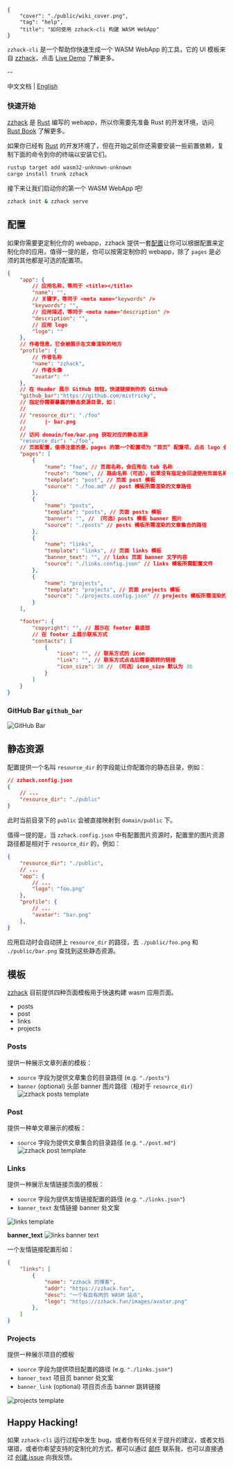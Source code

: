 ```metadata
{
    "cover": "./public/wiki_cover.png",
    "tag": "help",
    "title": "如何使用 zzhack-cli 构建 WASM WebApp"
}
```

`zzhack-cli` 是一个帮助你快速生成一个 WASM WebApp 的工具，它的 UI 模板来自 [zzhack](https://github.com/zzhack-stack/zzhack)，点击 [Live Demo](https://zzhack.fun) 了解更多。

--

中文文档 | [English](#)

### 快速开始
[zzhack](https://github.com/zzhack-stack/zzhack) 是 [Rust](https://www.rust-lang.org/) 编写的 webapp，所以你需要先准备 Rust 的开发环境，访问 [Rust Book](https://doc.rust-lang.org/cargo/getting-started/installation.html) 了解更多。


如果你已经有 [Rust](https://www.rust-lang.org/) 的开发环境了，但在开始之前你还需要安装一些前置依赖，复制下面的命令到你的终端以安装它们。
```sh
rustup target add wasm32-unknown-unknown
cargo install trunk zzhack
```

接下来让我们启动你的第一个 WASM WebApp 吧!
```sh
zzhack init & zzhack serve
```

## 配置
如果你需要更定制化你的 webapp，zzhack 提供一套[配置](#配置)让你可以根据配置来定制化你的应用，值得一提的是，你可以按需定制你的 webapp，除了 `pages` 是必须的其他都是可选的配置项。

```json
{
    "app": {
        // 应用名称，等同于 <title></title>
        "name": "", 
        // 关键字，等同于 <meta name="keywords" />
        "keywords": "", 
        // 应用描述，等同于 <meta name="description" />
        "description": "", 
        // 应用 logo
        "logo": ""
    },
    // 作者信息，它会被展示在文章渲染的地方
    "profile": { 
        // 作者名称
        "name": "zzhack", 
        // 作者头像
        "avatar": "" 
    },
    // 在 Header 展示 GitHub 按钮，快速链接到你的 GitHub 
    "github_bar":"https://github.com/mistricky",    
    // 指定你需要暴露的静态资源目录，如：
    //
    // "resource_dir": "./foo"
    //      |- bar.png
    // 
    // 访问 domain/foo/bar.png 获取对应的静态资源
    "resource_dir": "./foo", 
    // 页面配置，值得注意的是，pages 的第一个配置项为 “首页” 配置项，点击 logo 会返回首页 
    "pages": [ 
        {
            "name": "foo", // 页面名称，会应用在 tab 名称
            "route": "home", // 路由名称（可选），如果没有指定会回退使用页面名称作为路由
            "template": "post", // 页面 post 模板
            "source": "./foo.md" // post 模板所需渲染的文章路径
        },
        {
            "name": "posts",
            "template": "posts", // 页面 posts 模板
            "banner": "", // （可选）posts 模板 banner 图片
            "source": "./posts" // posts 模板所需渲染的文章集合的路径
        },
        {
            "name": "links",
            "template": "links", // 页面 links 模板
            "banner_text": "", // links 页面 banner 文字内容
            "source": "./links.config.json" // links 模板所需配置文件
        },
        {
            "name": "projects",
            "template": "projects", // 页面 projects 模板
            "source": "./projects.config.json" // projects 模板所需渲染的项目配置文件
        }
    ],

    "footer": {
        "copyright": "", // 展示在 footer 最底部
        // 在 footer 上展示联系方式
        "contacts": [ 
            {
                "icon": "", // 联系方式的 icon
                "link": "", // 联系方式点击后需要跳转的链接
                "icon_size": 30 // （可选）icon_size 默认为 30
            }
        ]
    }
}
```

### GitHub Bar `github_bar`
![GitHub Bar](./public/github_bar.png)

## 静态资源
配置提供一个名叫 `resource_dir` 的字段能让你配置你的静态目录，例如：
```json
// zzhack.config.json
{
    // ...
    "resource_dir": "./public"
}
```
此时当前目录下的 `public` 会被直接映射到 `domain/public` 下。

值得一提的是，当 `zzhack.config.json` 中有配置图片资源时，配置里的图片资源路径都是相对于 `resource_dir` 的，例如：
```json
{
    "resource_dir": "./public",
    // ...
    "app": {
        // ...
        "logo": "foo.png"
    },
    "profile": { 
        // ...
        "avatar": "bar.png" 
    },
}
```
应用启动时会自动拼上 `resource_dir` 的路径，去 `./public/foo.png` 和 `./public/bar.png` 查找到这些静态资源。

## 模板
[zzhack](https://github.com/zzhack-stack/zzhack) 目前提供四种页面模板用于快速构建 wasm 应用页面。

- posts
- post
- links
- projects

### Posts
提供一种展示文章列表的模板：
- `source` 字段为提供文章集合的目录路径 (e.g. `"./posts"`)
- `banner` (optional) 头部 banner 图片路径（相对于 `resource_dir`）
![zzhack posts template](./public/zzhack_dark_mode.png)

### Post
提供一种单文章展示的模板：
- `source` 字段为提供文章集合的目录路径 (e.g. `"./post.md"`)
![zzhack post template](./public/zzhack_post_template.png)

### Links
提供一种展示友情链接页面的模板：
- `source` 字段为提供友情链接配置的路径 (e.g. `"./links.json"`)
- `banner_text` 友情链接 banner 处文案

![links template](./public/links_template.png)

**banner_text**
![links banner text](./public/links_banner_text.png)

一个友情链接配置形如：
```json
{
    "links": [
        {
            "name": "zzhack 的博客",
            "addr": "https://zzhack.fun",
            "desc": "一个有血有肉的 WASM 站点",
            "logo": "https://zzhack.fun/images/avatar.png"
        },
    ]
}
```

### Projects
提供一种展示项目的模板
- `source` 字段为提供项目配置的路径 (e.g. `"./links.json"`)
- `banner_text` 项目页 banner 处文案
- `banner_link` (optional) 项目页点击 banner 跳转链接

![projects template](./public/projects_template.png)

## Happy Hacking!
如果 `zzhack-cli` 运行过程中发生 bug，或者你有任何关于提升的建议，或者文档堪错，或者你希望支持的定制化的方式，都可以通过 [邮件](mailto://mist.zzh@gmail.com) 联系我，也可以直接通过 [创建 issue](https://github.com/zzhack-stack/zzhack/issues/new) 向我反馈。